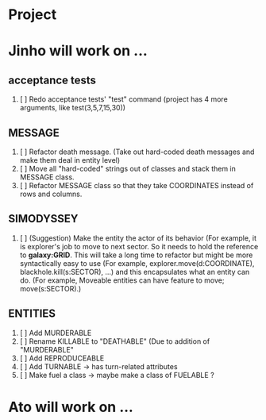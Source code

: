 # Project

# Jinho will work on ...

## acceptance tests
1. [ ] Redo acceptance tests' "test" command (project has 4 more arguments, like test(3,5,7,15,30))

## MESSAGE
1. [ ] Refactor death message. (Take out hard-coded death messages and make them deal in entity level)
1. [ ] Move all "hard-coded" strings out of classes and stack them in MESSAGE class.
1. [ ] Refactor MESSAGE class so that they take COORDINATES instead of rows and columns.

## SIMODYSSEY
1. [ ] (Suggestion) Make the entity the actor of its behavior (For example, it is explorer's job to move to next sector. So it needs to hold the reference to **galaxy:GRID**. This will take a long time to refactor but might be more syntactically easy to use (For example, explorer.move(d:COORDINATE), blackhole.kill(s:SECTOR), ...) and this encapsulates what an entity can do. (For example, Moveable entities can have feature to move; move(s:SECTOR).)

## ENTITIES
1. [ ] Add MURDERABLE
1. [ ] Rename KILLABLE to "DEATHABLE" (Due to addition of "MURDERABLE"
1. [ ] Add REPRODUCEABLE
1. [ ] Add TURNABLE -> has turn-related attributes
1. [ ] Make fuel a class -> maybe make a class of FUELABLE ?

# Ato will work on ...
